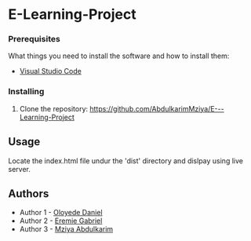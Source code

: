 # E-Learning-Project


### Prerequisites

What things you need to install the software and how to install them:

- [Visual Studio Code](https://code.visualstudio.com/)

### Installing

1. Clone the repository: https://github.com/AbdulkarimMziya/E---Learning-Project

## Usage

Locate the index.html file undur the 'dist' directory and dislpay using live server.
 
## Authors

- Author 1 - [Oloyede Daniel](https://github.com/Oloyededaniel)
- Author 2 - [Eremie Gabriel](https://github.com/goeremie)
- Author 3 - [Mziya Abdulkarim](https://github.com/AbdulkarimMziya)
